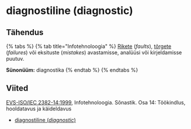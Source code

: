 # diagnostiline (diagnostic)

## Tähendus

{% tabs %}
{% tab title="Infotehnoloogia" %}
[Rikete](rike-fault.md) (_faults_), [tõrgete](torge-failure.md) (_failures_) või eksituste (_mistakes_) avastamisse, analüüsi või kirjeldamisse puutuv.

**Sünonüüm:** diagnostika
{% endtab %}
{% endtabs %}

## Viited

[EVS-ISO/IEC 2382-14:1999](http://www.evs.ee/tooted/evs-iso-iec-2382-14-1999), Infotehnoloogia. Sõnastik. Osa 14: Töökindlus, hooldatavus ja käideldavus

* [diagnostiline (_diagnostic_)](https://www.eki.ee/dict/its/index.cgi?Q=D2FCD016-6C03-1014-88DC-FC5F0DBED45A\&F=GUID\&C01=1\&C02=0\&C10=1)
